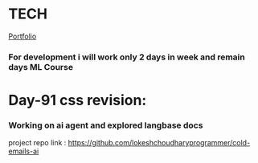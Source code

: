 # TECH
[Portfolio](https://www.lokeshdev.in/)
### For development i will work only 2 days in week and remain days ML Course
# Day-91 css revision:
### Working on ai agent  and explored langbase docs


project repo link : https://github.com/lokeshchoudharyprogrammer/cold-emails-ai
 
